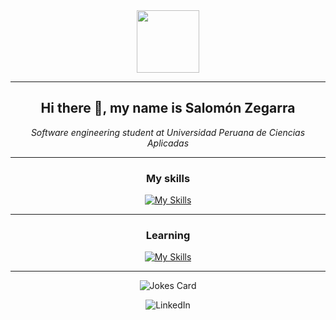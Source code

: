 <div align="center">
<img src="https://media.giphy.com/media/M9gbBd9nbDrOTu1Mqx/giphy.gif" width="100"/>
</div>

---
<div align = "center">
<h2> Hi there 👋, my name is Salomón Zegarra</h2>
<i> Software engineering student at Universidad Peruana de Ciencias Aplicadas </i>
</div>

---
<div align = "center">

### My skills
[![My Skills](https://skillicons.dev/icons?i=html,css,cpp,git)](https://skillicons.dev)
</div>

---

<div align = "center">

### Learning
[![My Skills](https://skillicons.dev/icons?i=docker,js,py,mysql)](https://skillicons.dev)

</div>

---
<div align = "center">

![Jokes Card](https://readme-jokes.vercel.app/api)

![LinkedIn](https://img.shields.io/badge/linkedin-%230077B5.svg?style=for-the-badge&logo=linkedin&logoColor=white)
</a>
</div>

